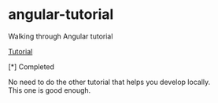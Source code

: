 # angular-tutorial
Walking through Angular tutorial

[Tutorial](https://angular.dev/tutorials/learn-angular/11-optimizing-images)  

[*] Completed  

No need to do the other tutorial that helps you develop locally.  
This one is good enough.  
